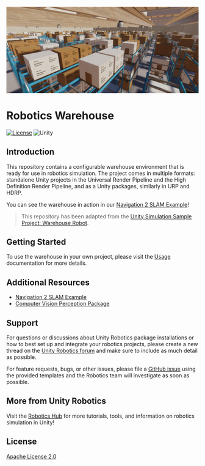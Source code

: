 ![Warehouse Scene](Documentation/img/0_warehouse.png)

# Robotics Warehouse

[![License](https://img.shields.io/badge/license-Apache--2.0-green.svg)](LICENSE.md)
![Unity](https://img.shields.io/badge/unity-2021.1+-brightgreen)

## Introduction

This repository contains a configurable warehouse environment that is ready for use in robotics simulation. The project comes in multiple formats: standalone Unity projects in the Universal Render Pipeline and the High Definition Render Pipeline, and as a Unity packages, similarly in URP and HDRP.

You can see the warehouse in action in our [Navigation 2 SLAM Example](https://github.com/Unity-Technologies/Robotics-Nav2-SLAM-Example)!

> This repository has been adapted from the [Unity Simulation Sample Project: Warehouse Robot](https://assetstore.unity.com/packages/essentials/tutorial-projects/unity-simulation-sample-project-warehouse-robot-176606).

## Getting Started
To use the warehouse in your own project, please visit the [Usage](Documentation/Usage.md) documentation for more details.

## Additional Resources
- [Navigation 2 SLAM Example](https://github.com/Unity-Technologies/Robotics-Nav2-SLAM-Example)
- [Computer Vision Perception Package](https://github.com/Unity-Technologies/com.unity.perception/)

## Support
For questions or discussions about Unity Robotics package installations or how to best set up and integrate your robotics projects, please create a new thread on the [Unity Robotics forum](https://forum.unity.com/forums/robotics.623/) and make sure to include as much detail as possible.

For feature requests, bugs, or other issues, please file a [GitHub issue](https://github.com/Unity-Technologies/Robotics-Object-Pose-Estimation/issues) using the provided templates and the Robotics team will investigate as soon as possible.

## More from Unity Robotics
Visit the [Robotics Hub](https://github.com/Unity-Technologies/Unity-Robotics-Hub) for more tutorials, tools, and information on robotics simulation in Unity!

## License
[Apache License 2.0](LICENSE)
